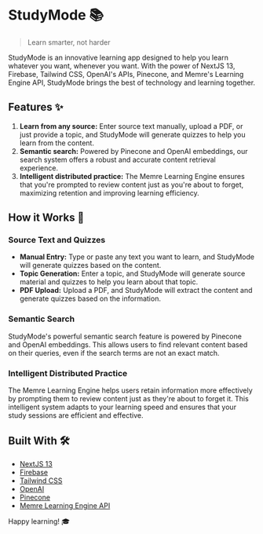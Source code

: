 # StudyMode 📚
> Learn smarter, not harder

StudyMode is an innovative learning app designed to help you learn whatever you want, whenever you want. With the power of NextJS 13, Firebase, Tailwind CSS, OpenAI's APIs, Pinecone, and Memre's Learning Engine API, StudyMode brings the best of technology and learning together.

## Features ✨

1. **Learn from any source:** Enter source text manually, upload a PDF, or just provide a topic, and StudyMode will generate quizzes to help you learn from the content.
2. **Semantic search:** Powered by Pinecone and OpenAI embeddings, our search system offers a robust and accurate content retrieval experience.
3. **Intelligent distributed practice:** The Memre Learning Engine ensures that you're prompted to review content just as you're about to forget, maximizing retention and improving learning efficiency.

## How it Works 🧠

### Source Text and Quizzes

- **Manual Entry:** Type or paste any text you want to learn, and StudyMode will generate quizzes based on the content.
- **Topic Generation:** Enter a topic, and StudyMode will generate source material and quizzes to help you learn about that topic.
- **PDF Upload:** Upload a PDF, and StudyMode will extract the content and generate quizzes based on the information.

### Semantic Search

StudyMode's powerful semantic search feature is powered by Pinecone and OpenAI embeddings. This allows users to find relevant content based on their queries, even if the search terms are not an exact match.

### Intelligent Distributed Practice

The Memre Learning Engine helps users retain information more effectively by prompting them to review content just as they're about to forget it. This intelligent system adapts to your learning speed and ensures that your study sessions are efficient and effective.

## Built With 🛠️

- [NextJS 13](https://nextjs.org/docs/getting-started)
- [Firebase](https://firebase.google.com/docs)
- [Tailwind CSS](https://tailwindcss.com/docs/installation)
- [OpenAI](https://platform.openai.com/docs/introduction)
- [Pinecone](https://docs.pinecone.io/docs/overview)
- [Memre Learning Engine API](https://rapidapi.com/memre-memre-default/api/learning-engine)

Happy learning! 🎓
